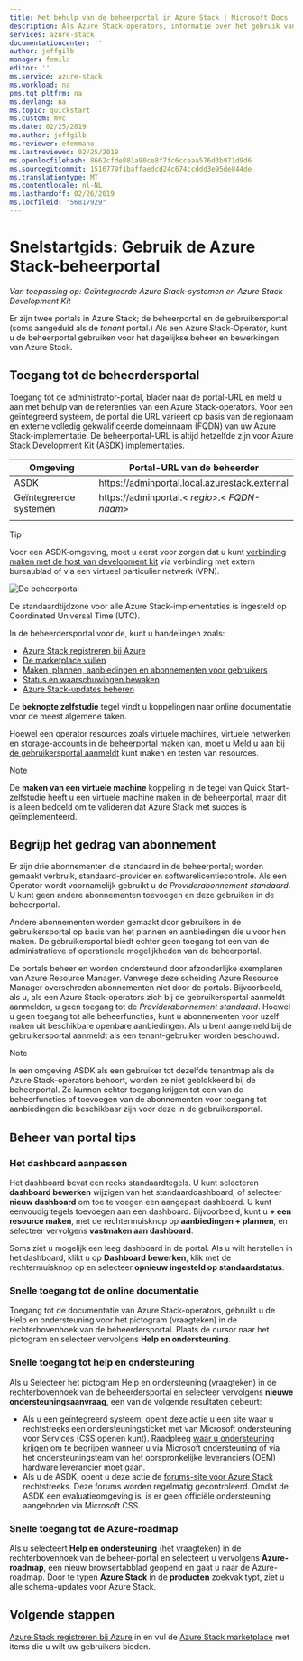 ```yaml
---
title: Met behulp van de beheerportal in Azure Stack | Microsoft Docs
description: Als Azure Stack-operators, informatie over het gebruik van de beheerportal.
services: azure-stack
documentationcenter: ''
author: jeffgilb
manager: femila
editor: ''
ms.service: azure-stack
ms.workload: na
pms.tgt_pltfrm: na
ms.devlang: na
ms.topic: quickstart
ms.custom: mvc
ms.date: 02/25/2019
ms.author: jeffgilb
ms.reviewer: efemmano
ms.lastreviewed: 02/25/2019
ms.openlocfilehash: 8662cfde881a90ce8f7fc6cceaa576d3b971d9d6
ms.sourcegitcommit: 1516779f1baffaedcd24c674ccddd3e95de844de
ms.translationtype: MT
ms.contentlocale: nl-NL
ms.lasthandoff: 02/26/2019
ms.locfileid: "56817929"
---
```

# <a name="quickstart-use-the-azure-stack-administration-portal"></a>Snelstartgids: Gebruik de Azure Stack-beheerportal

*Van toepassing op: Geïntegreerde Azure Stack-systemen en Azure Stack Development Kit*

Er zijn twee portals in Azure Stack; de beheerportal en de gebruikersportal (soms aangeduid als de *tenant* portal.) Als een Azure Stack-Operator, kunt u de beheerportal gebruiken voor het dagelijkse beheer en bewerkingen van Azure Stack.

## <a name="access-the-administrator-portal"></a>Toegang tot de beheerdersportal

Toegang tot de administrator-portal, blader naar de portal-URL en meld u aan met behulp van de referenties van een Azure Stack-operators. Voor een geïntegreerd systeem, de portal die URL varieert op basis van de regionaam en externe volledig gekwalificeerde domeinnaam (FQDN) van uw Azure Stack-implementatie. De beheerportal-URL is altijd hetzelfde zijn voor Azure Stack Development Kit (ASDK) implementaties. 

| Omgeving | Portal-URL van de beheerder |   
| -- | -- | 
| ASDK| https://adminportal.local.azurestack.external  |
| Geïntegreerde systemen | https://adminportal.&lt; *regio*&gt;.&lt; *FQDN-naam*&gt; | 
| | |

> [!TIP]
> Voor een ASDK-omgeving, moet u eerst voor zorgen dat u kunt [verbinding maken met de host van development kit](azure-stack-connect-azure-stack.md) via verbinding met extern bureaublad of via een virtueel particulier netwerk (VPN).

 ![De beheerportal](media/azure-stack-manage-portals/admin-portal.png)

De standaardtijdzone voor alle Azure Stack-implementaties is ingesteld op Coordinated Universal Time (UTC). 

In de beheerdersportal voor de, kunt u handelingen zoals:

* [Azure Stack registreren bij Azure](azure-stack-registration.md)
* [De marketplace vullen](azure-stack-download-azure-marketplace-item.md)
* [Maken, plannen, aanbiedingen en abonnementen voor gebruikers](azure-stack-plan-offer-quota-overview.md)
* [Status en waarschuwingen bewaken](azure-stack-monitor-health.md)
* [Azure Stack-updates beheren](azure-stack-updates.md)

De **beknopte zelfstudie** tegel vindt u koppelingen naar online documentatie voor de meest algemene taken.

Hoewel een operator resources zoals virtuele machines, virtuele netwerken en storage-accounts in de beheerportal maken kan, moet u [Meld u aan bij de gebruikersportal aanmeldt](user/azure-stack-use-portal.md) kunt maken en testen van resources.

>[!NOTE]
>De **maken van een virtuele machine** koppeling in de tegel van Quick Start-zelfstudie heeft u een virtuele machine maken in de beheerportal, maar dit is alleen bedoeld om te valideren dat Azure Stack met succes is geïmplementeerd.

## <a name="understand-subscription-behavior"></a>Begrijp het gedrag van abonnement

Er zijn drie abonnementen die standaard in de beheerportal; worden gemaakt verbruik, standaard-provider en softwarelicentiecontrole. Als een Operator wordt voornamelijk gebruikt u de *Providerabonnement standaard*. U kunt geen andere abonnementen toevoegen en deze gebruiken in de beheerportal. 

Andere abonnementen worden gemaakt door gebruikers in de gebruikersportal op basis van het plannen en aanbiedingen die u voor hen maken. De gebruikersportal biedt echter geen toegang tot een van de administratieve of operationele mogelijkheden van de beheerportal.

De portals beheer en worden ondersteund door afzonderlijke exemplaren van Azure Resource Manager. Vanwege deze scheiding Azure Resource Manager overschreden abonnementen niet door de portals. Bijvoorbeeld, als u, als een Azure Stack-operators zich bij de gebruikersportal aanmeldt aanmelden, u geen toegang tot de *Providerabonnement standaard*. Hoewel u geen toegang tot alle beheerfuncties, kunt u abonnementen voor uzelf maken uit beschikbare openbare aanbiedingen. Als u bent aangemeld bij de gebruikersportal aanmeldt als een tenant-gebruiker worden beschouwd.

  >[!NOTE]
  >In een omgeving ASDK als een gebruiker tot dezelfde tenantmap als de Azure Stack-operators behoort, worden ze niet geblokkeerd bij de beheerportal. Ze kunnen echter toegang krijgen tot een van de beheerfuncties of toevoegen van de abonnementen voor toegang tot aanbiedingen die beschikbaar zijn voor deze in de gebruikersportal.

## <a name="administration-portal-tips"></a>Beheer van portal tips

### <a name="customize-the-dashboard"></a>Het dashboard aanpassen

Het dashboard bevat een reeks standaardtegels. U kunt selecteren **dashboard bewerken** wijzigen van het standaarddashboard, of selecteer **nieuw dashboard** om toe te voegen een aangepast dashboard. U kunt eenvoudig tegels toevoegen aan een dashboard. Bijvoorbeeld, kunt u **+ een resource maken**, met de rechtermuisknop op **aanbiedingen + plannen**, en selecteer vervolgens **vastmaken aan dashboard**.

Soms ziet u mogelijk een leeg dashboard in de portal. Als u wilt herstellen in het dashboard, klikt u op **Dashboard bewerken**, klik met de rechtermuisknop op en selecteer **opnieuw ingesteld op standaardstatus**.

### <a name="quick-access-to-online-documentation"></a>Snelle toegang tot de online documentatie

Toegang tot de documentatie van Azure Stack-operators, gebruikt u de Help en ondersteuning voor het pictogram (vraagteken) in de rechterbovenhoek van de beheerdersportal. Plaats de cursor naar het pictogram en selecteer vervolgens **Help en ondersteuning**.

### <a name="quick-access-to-help-and-support"></a>Snelle toegang tot help en ondersteuning

Als u Selecteer het pictogram Help en ondersteuning (vraagteken) in de rechterbovenhoek van de beheerdersportal en selecteer vervolgens **nieuwe ondersteuningsaanvraag**, een van de volgende resultaten gebeurt:

- Als u een geïntegreerd systeem, opent deze actie u een site waar u rechtstreeks een ondersteuningsticket met van Microsoft ondersteuning voor Services (CSS openen kunt). Raadpleeg [waar u ondersteuning krijgen](azure-stack-manage-basics.md#where-to-get-support) om te begrijpen wanneer u via Microsoft ondersteuning of via het ondersteuningsteam van het oorspronkelijke leveranciers (OEM) hardware leverancier moet gaan.
- Als u de ASDK, opent u deze actie de [forums-site voor Azure Stack](https://social.msdn.microsoft.com/Forums/home?forum=AzureStack) rechtstreeks. Deze forums worden regelmatig gecontroleerd. Omdat de ASDK een evaluatieomgeving is, is er geen officiële ondersteuning aangeboden via Microsoft CSS.

### <a name="quick-access-to-the-azure-roadmap"></a>Snelle toegang tot de Azure-roadmap

Als u selecteert **Help en ondersteuning** (het vraagteken) in de rechterbovenhoek van de beheer-portal en selecteert u vervolgens **Azure-roadmap**, een nieuw browsertabblad geopend en gaat u naar de Azure-roadmap. Door te typen **Azure Stack** in de **producten** zoekvak typt, ziet u alle schema-updates voor Azure Stack.

## <a name="next-steps"></a>Volgende stappen

[Azure Stack registreren bij Azure](azure-stack-registration.md) in en vul de [Azure Stack marketplace](azure-stack-marketplace.md) met items die u wilt uw gebruikers bieden. 
